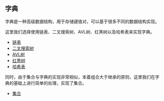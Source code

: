 ## 字典

字典是一种高级数据结构，用于存储键值对，可以基于很多不同的数据结构实现。

这里我们选择使用链表、二叉搜索树、AVL树、红黑树以及哈希表来实现字典。

- [链表](./list/README.md)
- [二叉搜索树](./bst/README.md)
- [AVL树](./avl/README.md)
- [红黑树](./rbt/README.md)
- [哈希表](./hash/README.md)

同时，由于集合与字典的实现非常相似，本着组合大于继承的原则，这里我们在字典的基础上进行简单的处理，实现了集合。

- [集合](./set/README.md)

